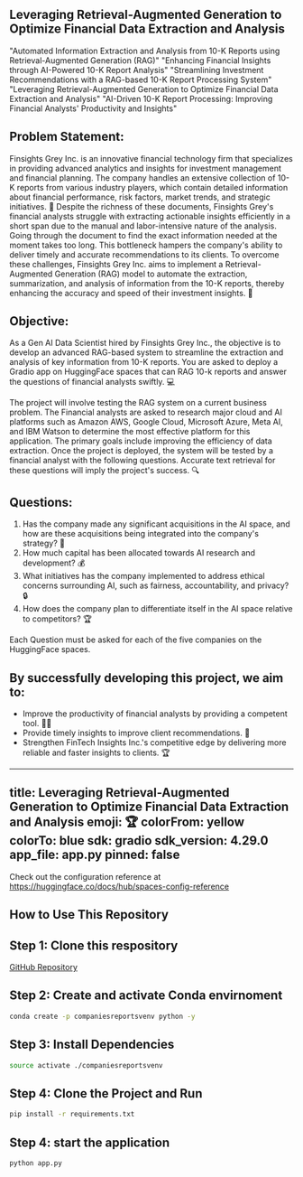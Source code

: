 ## Leveraging Retrieval-Augmented Generation to Optimize Financial Data Extraction and Analysis

"Automated Information Extraction and Analysis from 10-K Reports using Retrieval-Augmented Generation (RAG)"
"Enhancing Financial Insights through AI-Powered 10-K Report Analysis"
"Streamlining Investment Recommendations with a RAG-based 10-K Report Processing System"
"Leveraging Retrieval-Augmented Generation to Optimize Financial Data Extraction and Analysis"
"AI-Driven 10-K Report Processing: Improving Financial Analysts' Productivity and Insights"

## Problem Statement:

Finsights Grey Inc. is an innovative financial technology firm that specializes in providing advanced analytics and insights for investment management and financial planning. The company handles an extensive collection of 10-K reports from various industry players, which contain detailed information about financial performance, risk factors, market trends, and strategic initiatives. 🏢 Despite the richness of these documents, Finsights Grey's financial analysts struggle with extracting actionable insights efficiently in a short span due to the manual and labor-intensive nature of the analysis. Going through the document to find the exact information needed at the moment takes too long. This bottleneck hampers the company's ability to deliver timely and accurate recommendations to its clients. To overcome these challenges, Finsights Grey Inc. aims to implement a Retrieval-Augmented Generation (RAG) model to automate the extraction, summarization, and analysis of information from the 10-K reports, thereby enhancing the accuracy and speed of their investment insights. 🚀

## Objective:

As a Gen AI Data Scientist hired by Finsights Grey Inc., the objective is to develop an advanced RAG-based system to streamline the extraction and analysis of key information from 10-K reports. You are asked to deploy a Gradio app on HuggingFace spaces that can RAG 10-k reports and answer the questions of financial analysts swiftly. 💻

The project will involve testing the RAG system on a current business problem. The Financial analysts are asked to research major cloud and AI platforms such as Amazon AWS, Google Cloud, Microsoft Azure, Meta AI, and IBM Watson to determine the most effective platform for this application. The primary goals include improving the efficiency of data extraction. Once the project is deployed, the system will be tested by a financial analyst with the following questions. Accurate text retrieval for these questions will imply the project's success. 🔍

## Questions:

1. Has the company made any significant acquisitions in the AI space, and how are these acquisitions being integrated into the company's strategy? 🤝
2. How much capital has been allocated towards AI research and development? 💰
3. What initiatives has the company implemented to address ethical concerns surrounding AI, such as fairness, accountability, and privacy? 🔒
4. How does the company plan to differentiate itself in the AI space relative to competitors? 🏆

Each Question must be asked for each of the five companies on the HuggingFace spaces.

## By successfully developing this project, we aim to:

- Improve the productivity of financial analysts by providing a competent tool. 🧑‍💻
- Provide timely insights to improve client recommendations. 🤝
- Strengthen FinTech Insights Inc.'s competitive edge by delivering more reliable and faster insights to clients. 🏆


---
title: Leveraging Retrieval-Augmented Generation to Optimize Financial Data Extraction and Analysis
emoji: 🏆
colorFrom: yellow
colorTo: blue
sdk: gradio
sdk_version: 4.29.0
app_file: app.py
pinned: false
---

Check out the configuration reference at https://huggingface.co/docs/hub/spaces-config-reference



## How to Use This Repository

## Step 1: Clone this respository

[GitHub Repository](https://github.com/mayankchugh-learning/)

## Step 2: Create and activate Conda envirnoment

```bash
conda create -p companiesreportsvenv python -y
```

## Step 3: Install Dependencies

```bash
source activate ./companiesreportsvenv
```
## Step 4: Clone the Project and Run

```bash
pip install -r requirements.txt
```
## Step 4: start the application

```bash
python app.py
```
